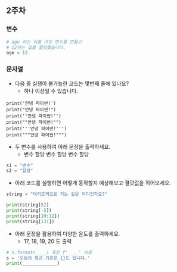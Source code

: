 ## 2주차

### 변수

```python
# age 라는 이름 가진 변수를 만들고
# 12라는 값을 할당했습니다.
age = 12
```

### 문자열
- 다음 중 실행이 불가능한 코드는 몇번째 줄에 있나요?
  - 하나 이상일 수 있습니다.

```
print('안녕 파이썬!')
print("안녕 파이썬!")
print(''안녕 파이썬!'')
print(""안녕 파이썬!"")
print('''안녕 파이썬!''')
print("""안녕 파이썬!""")
```

- 두 변수를 사용하여 아래 문장을 출력하세요.
  - 변수 할당 변수 할당 변수 할당

```python
s1 = "변수"
s2 = "할당"
```

- 아래 코드를 실행하면 어떻게 동작할지 예상해보고 결괏값을 적어보세요.

```python
string = "여의도역으로 가는 길은 어디인가요?"

print(string[5])
print(string[-5])
print(string[10:12])
print(string[13:])
```

- 아래 문장을 활용하여 다양한 온도를 출력하세요.
  - 17, 18, 19, 20 도 출력

```python
# s.format(____) 혹은 f'____' 사용
s = '오늘의 평균 기온은 {}도 입니다.'
print(_____________)
```

